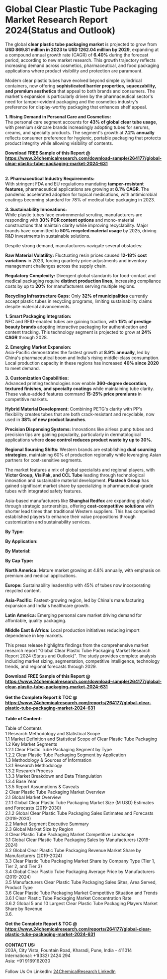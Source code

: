 <h1>Global Clear Plastic Tube Packaging Market Research Report 2024(Status and Outlook)</h1><p>The global <strong>clear plastic tube packaging market</strong> is projected to grow from <strong>USD 869.81 million in 2023 to USD 1262.04 million by 2029</strong>, expanding at a compound annual growth rate (CAGR) of <strong>6.40%</strong> during the forecast period, according to new market research. This growth trajectory reflects increasing demand across cosmetics, pharmaceutical, and food packaging applications where product visibility and protection are paramount.</p><p>Modern clear plastic tubes have evolved beyond simple cylindrical containers, now offering <strong>sophisticated barrier properties, squeezability, and premium aesthetics</strong> that appeal to both brands and consumers. The market's expansion is particularly driven by the pharmaceutical sector's need for tamper-evident packaging and the cosmetics industry's preference for display-worthy packaging that enhances shelf appeal.</p><p><strong>1. Rising Demand in Personal Care and Cosmetics:</strong><br>
The personal care segment accounts for <strong>43% of global clear tube usage</strong>, with premium skincare brands increasingly adopting tubes for serums, creams, and specialty products. The segment's growth at <strong>7.2% annually</strong> reflects consumer preference for hygienic, portable packaging that protects product integrity while allowing visibility of contents.</p><div><b>Download FREE Sample of this Report @ 
            <a href="https://www.24chemicalresearch.com/download-sample/264177/global-clear-plastic-tube-packaging-market-2024-631">
            https://www.24chemicalresearch.com/download-sample/264177/global-clear-plastic-tube-packaging-market-2024-631</a></b></div><br><p><strong>2. Pharmaceutical Industry Requirements:</strong><br>
With stringent FDA and EU regulations mandating <strong>tamper-resistant features</strong>, pharmaceutical applications are growing at <strong>8.1% CAGR</strong>. The pandemic accelerated adoption for topical medications, with antimicrobial coatings becoming standard for 78% of medical tube packaging in 2023.</p><p><strong>3. Sustainability Innovations:</strong><br>
While plastic tubes face environmental scrutiny, manufacturers are responding with <strong>30% PCR content options</strong> and mono-material constructions that maintain clarity while improving recyclability. Major brands have committed to <strong>50% recycled material usage</strong> by 2025, driving R&amp;D investments in sustainable solutions.</p><p>Despite strong demand, manufacturers navigate several obstacles:</p><p><strong>Raw Material Volatility:</strong> Fluctuating resin prices caused <strong>12-18% cost variations</strong> in 2023, forcing quarterly price adjustments and inventory management challenges across the supply chain.</p><p><strong>Regulatory Complexity:</strong> Divergent global standards for food-contact and medical packaging require <strong>distinct production lines</strong>, increasing compliance costs by up to <strong>20%</strong> for manufacturers serving multiple regions.</p><p><strong>Recycling Infrastructure Gaps:</strong> Only <strong>32% of municipalities</strong> currently accept plastic tubes in recycling programs, limiting sustainability claims despite material advancements.</p><p><strong>1. Smart Packaging Integration:</strong><br>
NFC and RFID-enabled tubes are gaining traction, with <strong>15% of prestige beauty brands</strong> adopting interactive packaging for authentication and content tracking. This technology segment is projected to grow at <strong>24% CAGR</strong> through 2028.</p><p><strong>2. Emerging Market Expansion:</strong><br>
Asia-Pacific demonstrates the fastest growth at <strong>8.9% annually</strong>, led by China's pharmaceutical boom and India's rising middle-class consumption. Local production capacity in these regions has increased <strong>40% since 2020</strong> to meet demand.</p><p><strong>3. Customization Capabilities:</strong><br>
Advanced printing technologies now enable <strong>360-degree decoration, textured finishes, and specialty coatings</strong> while maintaining tube clarity. These value-added features command <strong>15-25% price premiums</strong> in competitive markets.</p><p><strong>Hybrid Material Development:</strong> Combining PETG's clarity with PP's flexibility creates tubes that are both crack-resistant and recyclable, now used in <strong>38% of new product launches</strong>.</p><p><strong>Precision Dispensing Systems:</strong> Innovations like airless pump tubes and precision tips are gaining popularity, particularly in dermatological applications where <strong>dose control reduces product waste by up to 30%</strong>.</p><p><strong>Regional Sourcing Shifts:</strong> Western brands are establishing <strong>dual sourcing strategies</strong>, maintaining 60% of production regionally while leveraging Asian partners for cost-sensitive segments.</p><p>The market features a mix of global specialists and regional players, with <strong>Victor Group, VisiPak, and CCL Tube</strong> leading through technological innovation and sustainable material development. <strong>Plastech Group</strong> has gained significant market share by specializing in pharmaceutical-grade tubes with integrated safety features.</p><p>Asia-based manufacturers like <strong>Shanghai Redfox</strong> are expanding globally through strategic partnerships, offering <strong>cost-competitive solutions</strong> with shorter lead times than traditional Western suppliers. This has compelled established players to enhance their value propositions through customization and sustainability services.</p><p><strong>By Type:</strong></p><p><strong>By Application:</strong></p><p><strong>By Material:</strong></p><p><strong>By Cap Type:</strong></p><p><strong>North America:</strong> Mature market growing at 4.8% annually, with emphasis on premium and medical applications.</p><p><strong>Europe:</strong> Sustainability leadership with 45% of tubes now incorporating recycled content.</p><p><strong>Asia-Pacific:</strong> Fastest-growing region, led by China's manufacturing expansion and India's healthcare growth.</p><p><strong>Latin America:</strong> Emerging personal care market driving demand for affordable, quality packaging.</p><p><strong>Middle East &amp; Africa:</strong> Local production initiatives reducing import dependence in key markets.</p><p>This press release highlights findings from the comprehensive market research report "Global Clear Plastic Tube Packaging Market Research Report 2024 (Status and Outlook)". The study provides complete analysis including market sizing, segmentation, competitive intelligence, technology trends, and regional forecasts through 2029.</p><div><b>Download FREE Sample of this Report @ 
            <a href="https://www.24chemicalresearch.com/download-sample/264177/global-clear-plastic-tube-packaging-market-2024-631">
            https://www.24chemicalresearch.com/download-sample/264177/global-clear-plastic-tube-packaging-market-2024-631</a></b></div><br><div><b>Get the Complete Report & TOC @ 
            <a href="https://www.24chemicalresearch.com/reports/264177/global-clear-plastic-tube-packaging-market-2024-631">
            https://www.24chemicalresearch.com/reports/264177/global-clear-plastic-tube-packaging-market-2024-631</a></b></div><br>
            <b>Table of Content:</b><p>Table of Contents<br />
1 Research Methodology and Statistical Scope<br />
1.1 Market Definition and Statistical Scope of Clear Plastic Tube Packaging<br />
1.2 Key Market Segments<br />
1.2.1 Clear Plastic Tube Packaging Segment by Type<br />
1.2.2 Clear Plastic Tube Packaging Segment by Application<br />
1.3 Methodology & Sources of Information<br />
1.3.1 Research Methodology<br />
1.3.2 Research Process<br />
1.3.3 Market Breakdown and Data Triangulation<br />
1.3.4 Base Year<br />
1.3.5 Report Assumptions & Caveats<br />
2 Clear Plastic Tube Packaging Market Overview<br />
2.1 Global Market Overview<br />
2.1.1 Global Clear Plastic Tube Packaging Market Size (M USD) Estimates and Forecasts (2019-2030)<br />
2.1.2 Global Clear Plastic Tube Packaging Sales Estimates and Forecasts (2019-2030)<br />
2.2 Market Segment Executive Summary<br />
2.3 Global Market Size by Region<br />
3 Clear Plastic Tube Packaging Market Competitive Landscape<br />
3.1 Global Clear Plastic Tube Packaging Sales by Manufacturers (2019-2024)<br />
3.2 Global Clear Plastic Tube Packaging Revenue Market Share by Manufacturers (2019-2024)<br />
3.3 Clear Plastic Tube Packaging Market Share by Company Type (Tier 1, Tier 2, and Tier 3)<br />
3.4 Global Clear Plastic Tube Packaging Average Price by Manufacturers (2019-2024)<br />
3.5 Manufacturers Clear Plastic Tube Packaging Sales Sites, Area Served, Product Type<br />
3.6 Clear Plastic Tube Packaging Market Competitive Situation and Trends<br />
3.6.1 Clear Plastic Tube Packaging Market Concentration Rate<br />
3.6.2 Global 5 and 10 Largest Clear Plastic Tube Packaging Players Market Share by Revenue<br />
3.6.</p><div><b>Get the Complete Report & TOC @ 
            <a href="https://www.24chemicalresearch.com/reports/264177/global-clear-plastic-tube-packaging-market-2024-631">
            https://www.24chemicalresearch.com/reports/264177/global-clear-plastic-tube-packaging-market-2024-631</a></b></div><br><b>CONTACT US:</b><br>
            203A, City Vista, Fountain Road, Kharadi, Pune, India - 411014<br>
            International: +1(332) 2424 294<br>
            Asia: +91 9169162030 <br><br>
            Follow Us On LinkedIn: <a href="https://www.linkedin.com/company/24chemicalresearch/">24ChemicalResearch LinkedIn</a>